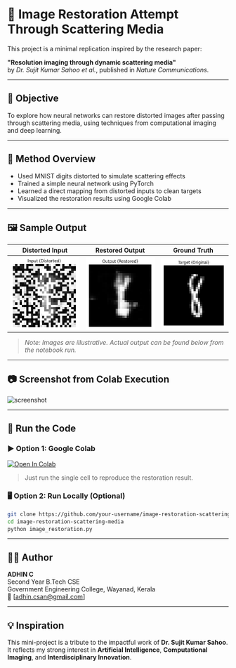 # 🧠 Image Restoration Attempt Through Scattering Media

This project is a minimal replication inspired by the research paper:

**"Resolution imaging through dynamic scattering media"**  
by *Dr. Sujit Kumar Sahoo et al.*, published in *Nature Communications*.

---

## 📌 Objective

To explore how neural networks can restore distorted images after passing through scattering media, using techniques from computational imaging and deep learning.

---

## 🔧 Method Overview

- Used MNIST digits distorted to simulate scattering effects  
- Trained a simple neural network using PyTorch  
- Learned a direct mapping from distorted inputs to clean targets  
- Visualized the restoration results using Google Colab

---

## 🖼️ Sample Output

| Distorted Input | Restored Output | Ground Truth |
|-----------------|------------------|---------------|
| ![input](./images/input.png) | ![restored](./images/output.png) | ![target](./images/target.png) |

> _Note: Images are illustrative. Actual output can be found below from the notebook run._

---

## 📷 Screenshot from Colab Execution

![screenshot](Image_RScreenshot.png)

---

## 🧪 Run the Code

### ▶️ Option 1: Google Colab  
[![Open In Colab](https://colab.research.google.com/assets/colab-badge.svg)](https://colab.research.google.com/drive/1c6MMmoBcL0EjOQC2LMS4laSoruXXlZCl?usp=sharing)  
> Just run the single cell to reproduce the restoration result.

### 🖥️ Option 2: Run Locally (Optional)

```bash
git clone https://github.com/your-username/image-restoration-scattering-media.git
cd image-restoration-scattering-media
python image_restoration.py
```

---

## 🙋‍♂️ Author

**ADHIN C**  
Second Year B.Tech CSE  
Government Engineering College, Wayanad, Kerala  
📧 [adhin.csan@gmail.com]

---

## 💡 Inspiration

This mini-project is a tribute to the impactful work of **Dr. Sujit Kumar Sahoo**.  
It reflects my strong interest in **Artificial Intelligence**, **Computational Imaging**, and **Interdisciplinary Innovation**.



